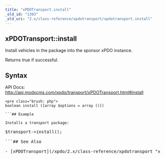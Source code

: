 ```yaml
---
title: "xPDOTransport.install"
_old_id: "1303"
_old_uri: "2.x/class-reference/xpdotransport/xpdotransport.install"
---
```


## xPDOTransport::install

Install vehicles in the package into the sponsor xPDO instance.

Returns true if successful.

## Syntax

API Docs: <http://api.modxcms.com/xpdo/transport/xPDOTransport.html#install>

```
<pre class="brush: php">
boolean install ([array $options = array ()])

```## Example

Installs a transport package:

```
<pre class="brush: php">
$transport->install();

```## See Also

- [xPDOTransport](/xpdo/2.x/class-reference/xpdotransport "xPDOTransport")
